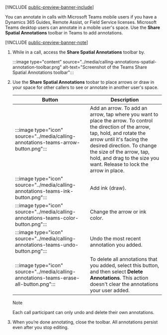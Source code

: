 [!INCLUDE [public-preview-banner-include](../includes/public-preview-banner.md)]

You can annotate in calls with Microsoft Teams mobile users if you have a Dynamics 365 Guides, Remote Assist, or Field Service licenses. Microsoft Teams desktop users can annotate in a mobile user's space. Use the **Share Spatial Annotations** toolbar in Teams to add annotations.

[!INCLUDE [public-preview-banner-note](../includes/public-preview-note.md)]

1. While in a call, access the **Share Spatial Annotations** toolbar by. <!--- Add --->

   :::image type="content" source="../media/calling-annotations-spatial-annotation-toolbar.png" alt-text="Screenshot of the Teams Share Spatial Annotations toolbar":::

1. Use the **Share Spatial Annotations** toobar to place arrows or draw in your space for other callers to see or annotate in another user's space.

   |Button|Description|
   |---------|----------------------------------------------------|
   |:::image type="icon" source="../media/calling-annotations-teams-arrow-button.png":::| Add an arrow. To add an arrow, tap where you want to place the arrow. To control the direction of the arrow, tap, hold, and rotate the arrow until it's facing the desired direction. To change the size of the arrow, tap, hold, and drag to the size you want. Release to lock the arrow in place.|
   |:::image type="icon" source="../media/calling-annotations-teams-ink-button.png":::|Add ink (draw).|
   |:::image type="icon" source="../media/calling-annotations-teams-color-button.png":::|Change the arrow or ink color.|
   |:::image type="icon" source="../media/calling-annotations-teams-undo-button.png":::|Undo the most recent annotation you added.|
   |:::image type="icon" source="../media/calling-annotations-teams-erase-all-button.png":::|To delete all annotations that you added, select this button, and then select **Delete Annotations**. This action doesn't clear the annotations your user added.|

   > [!NOTE]
   > Each call participant can only undo and delete their own annotations.

1. When you’re done annotating, close the toolbar. All annotations persist even after you stop editing.